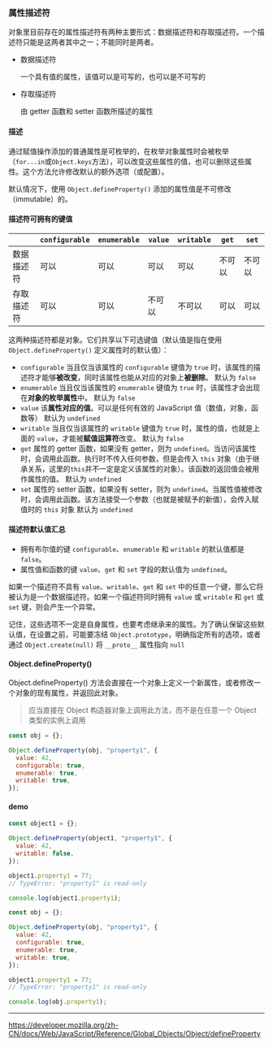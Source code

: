 ### 属性描述符

对象里目前存在的属性描述符有两种主要形式：数据描述符和存取描述符。一个描述符只能是这两者其中之一；不能同时是两者。

- 数据描述符

  一个具有值的属性，该值可以是可写的，也可以是不可写的

- 存取描述符

  由 getter 函数和 setter 函数所描述的属性

#### 描述

通过赋值操作添加的普通属性是可枚举的，在枚举对象属性时会被枚举（`for...in`或`Object.keys`方法），可以改变这些属性的值，也可以删除这些属性。这个方法允许修改默认的额外选项（或配置）。

默认情况下，使用 `Object.defineProperty()` 添加的属性值是不可修改（immutable）的。

#### 描述符可拥有的键值

|            | `configurable` | `enumerable` | `value` | `writable` | `get`  | `set`  |
| ---------- | -------------- | ------------ | ------- | ---------- | ------ | ------ |
| 数据描述符 | 可以           | 可以         | 可以    | 可以       | 不可以 | 不可以 |
| 存取描述符 | 可以           | 可以         | 不可以  | 不可以     | 可以   | 可以   |

这两种描述符都是对象。它们共享以下可选键值（默认值是指在使用 `Object.defineProperty()` 定义属性时的默认值）：

- `configurable`
  当且仅当该属性的 `configurable` 键值为 `true` 时，该属性的描述符才能够**被改变**，同时该属性也能从对应的对象上**被删除**。
  默认为 `false`
- `enumerable`
  当且仅当该属性的 `enumerable` 键值为 `true` 时，该属性才会出现在**对象的枚举属性**中。
  默认为 `false`
- `value`
  该**属性对应的值**。可以是任何有效的 JavaScript 值（数值，对象，函数等）
  默认为 `undefined`
- `writable`
  当且仅当该属性的 `writable` 键值为 `true` 时，属性的值，也就是上面的 `value`，才能被**赋值运算符**改变。
  默认为 `false`
- `get`
  属性的 getter 函数，如果没有 getter，则为 `undefined`。当访问该属性时，会调用此函数。执行时不传入任何参数，但是会传入 `this` 对象（由于继承关系，这里的`this`并不一定是定义该属性的对象）。该函数的返回值会被用作属性的值。
  默认为 `undefined`
- `set`
  属性的 setter 函数，如果没有 setter，则为 `undefined`。当属性值被修改时，会调用此函数。该方法接受一个参数（也就是被赋予的新值），会传入赋值时的 `this` 对象
  默认为 `undefined`

#### 描述符默认值汇总

- 拥有布尔值的键 `configurable`、`enumerable` 和 `writable` 的默认值都是 `false`。
- 属性值和函数的键 `value`、`get` 和 `set` 字段的默认值为 `undefined`。

如果一个描述符不具有 `value`、`writable`、`get` 和 `set` 中的任意一个键，那么它将被认为是一个数据描述符。如果一个描述符同时拥有 `value` 或 `writable` 和 `get` 或 `set` 键，则会产生一个异常。

记住，这些选项不一定是自身属性，也要考虑继承来的属性。为了确认保留这些默认值，在设置之前，可能要冻结 `Object.prototype`，明确指定所有的选项，或者通过 `Object.create(null)` 将 `__proto__` 属性指向 `null`

#### Object.defineProperty()

Object.defineProperty() 方法会直接在一个对象上定义一个新属性，或者修改一个对象的现有属性，并返回此对象。

> 应当直接在 Object 构造器对象上调用此方法，而不是在任意一个 Object 类型的实例上调用

```js
const obj = {};

Object.defineProperty(obj, "property1", {
  value: 42,
  configurable: true,
  enumerable: true,
  writable: true,
});
```

#### demo

```js
const object1 = {};

Object.defineProperty(object1, "property1", {
  value: 42,
  writable: false,
});

object1.property1 = 77;
// TypeError: "property1" is read-only

console.log(object1.property1);

const obj = {};

Object.defineProperty(obj, "property1", {
  value: 42,
  configurable: true,
  enumerable: true,
  writable: true,
});

object1.property1 = 77;
// TypeError: "property1" is read-only

console.log(obj.property1);
```

---

https://developer.mozilla.org/zh-CN/docs/Web/JavaScript/Reference/Global_Objects/Object/defineProperty
